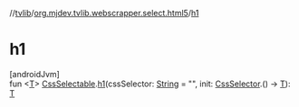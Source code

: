 //[tvlib](../../index.md)/[org.mjdev.tvlib.webscrapper.select.html5](index.md)/[h1](h1.md)

# h1

[androidJvm]\
fun &lt;[T](h1.md)&gt; [CssSelectable](../org.mjdev.tvlib.webscrapper.select/-css-selectable/index.md).[h1](h1.md)(cssSelector: [String](https://kotlinlang.org/api/latest/jvm/stdlib/kotlin/-string/index.html) = &quot;&quot;, init: [CssSelector](../org.mjdev.tvlib.webscrapper.select/-css-selector/index.md).() -&gt; [T](h1.md)): [T](h1.md)
